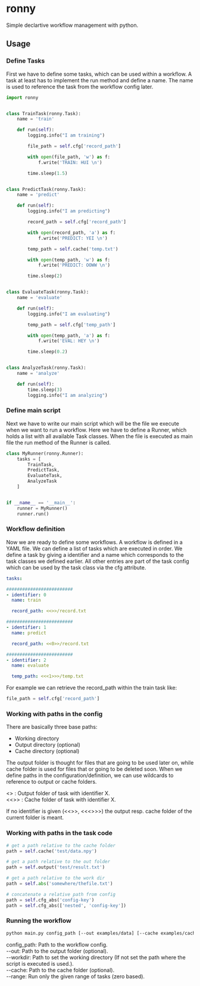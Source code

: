 # ronny

Simple declartive workflow management with python.


## Usage

### Define Tasks

First we have to define some tasks, which can be used within a workflow. 
A task at least has to implement the run method and define a name.
The name is used to reference the task from the workflow config later.

```python  
import ronny


class TrainTask(ronny.Task):
    name = 'train'

    def run(self):
        logging.info("I am training")

        file_path = self.cfg['record_path']

        with open(file_path, 'w') as f:
            f.write('TRAIN: HUI \n')

        time.sleep(1.5)


class PredictTask(ronny.Task):
    name = 'predict'

    def run(self):
        logging.info("I am predicting")

        record_path = self.cfg['record_path']

        with open(record_path, 'a') as f:
            f.write('PREDICT: YEI \n')

        temp_path = self.cache('temp.txt')

        with open(temp_path, 'w') as f:
            f.write('PREDICT: OOWW \n')

        time.sleep(2)


class EvaluateTask(ronny.Task):
    name = 'evaluate'

    def run(self):
        logging.info("I am evaluating")

        temp_path = self.cfg['temp_path']

        with open(temp_path, 'a') as f:
            f.write('EVAL: HEY \n')

        time.sleep(0.2)


class AnalyzeTask(ronny.Task):
    name = 'analyze'

    def run(self):
        time.sleep(3)
        logging.info("I am analyzing")
```

### Define main script
Next we have to write our main script which will be the file we execute when we want to run a workflow.
Here we have to define a Runner, which holds a list with all available Task classes.
When the file is executed as main file the run method of the Runner is called.

```python
class MyRunner(ronny.Runner):
    tasks = [
        TrainTask,
        PredictTask,
        EvaluateTask,
        AnalyzeTask
    ]


if __name__ == '__main__':
    runner = MyRunner()
    runner.run()
```

### Workflow definition
Now we are ready to define some workflows. A workflow is defined in a YAML file. 
We can define a list of tasks which are executed in order. 
We define a task by giving a identifier and a name which corresponds to the task classes we defined earlier.
All other entries are part of the task config which can be used by the task class via the cfg attribute.

```yaml
tasks:

#########################
- identifier: 0
  name: train

  record_path: <<>>/record.txt

#########################
- identifier: 1
  name: predict

  record_path: <<0>>/record.txt

#########################
- identifier: 2
  name: evaluate

  temp_path: <<<1>>>/temp.txt
```

For example we can retrieve the record_path within the train task like:
```python
file_path = self.cfg['record_path']
```

### Working with paths in the config
There are basically three base paths:   

* Working directory
* Output directory (optional)
* Cache directory (optional)

The output folder is thought for files that are going to be used later on, while cache folder is used for files that or going to be deleted soon.
When we define paths in the configuration/definition, we can use wildcards to reference to output or cache folders.

<<X>> : Output folder of task with identifier X.   
<<<X>>> : Cache folder of task with identifier X.

If no identifier is given (<<>>, <<<>>>) the output resp. cache folder of the current folder is meant.

### Working with paths in the task code

```python
# get a path relative to the cache folder
path = self.cache('test/data.npy')

# get a path relative to the out folder
path = self.output('test/result.txt')

# get a path relative to the work dir
path = self.abs('somewhere/thefile.txt')

# concatenate a relative path from config
path = self.cfg_abs('config-key')
path = self.cfg_abs(['nested', 'config-key'])
```



### Running the workflow

```sh
python main.py config_path [--out examples/data] [--cache examples/cache] [--range 1-2]
```

config_path:    Path to the workflow config.   
--out:          Path to the output folder (optional).   
--workdir:      Path to set the working directory (If not set the path where the script is executed is used.).   
--cache:        Path to the cache folder (optional).   
--range:        Run only the given range of tasks (zero based).
